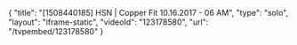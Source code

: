 {
    "title": "[1508440185] HSN | Copper Fit 10.16.2017 - 06 AM",
    "type": "solo",
    "layout": "iframe-static",
    "videoId": "123178580",
    "url": "\/tvpembed\/123178580"
}